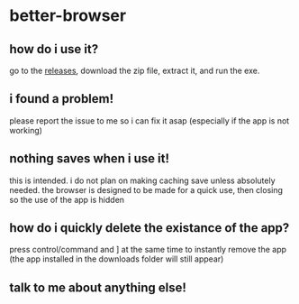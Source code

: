 # better-browser
## how do i use it?
go to the [releases](https://github.com/x45k/better-browser/releases/), download the zip file, extract it, and run the exe.
## i found a problem!
please report the issue to me so i can fix it asap (especially if the app is not working)
## nothing saves when i use it!
this is intended. i do not plan on making caching save unless absolutely needed. the browser is designed to be made for a quick use, then closing so the use of the app is hidden
## how do i quickly delete the existance of the app?
press control/command and ] at the same time to instantly remove the app (the app installed in the downloads folder will still appear)
## talk to me about anything else!

